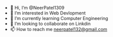- 👋 Hi, I’m @NeerPatel1309
- 👀 I’m interested in Web Devlopment
- 🌱 I’m currently learning Computer Engineering
- 💞️ I’m looking to collaborate on Linkdin
- 📫 How to reach me neerpatel132@gmail.com

<!---
NeerPatel1309/NeerPatel1309 is a ✨ special ✨ repository because its `README.md` (this file) appears on your GitHub profile.
You can click the Preview link to take a look at your changes.
--->
